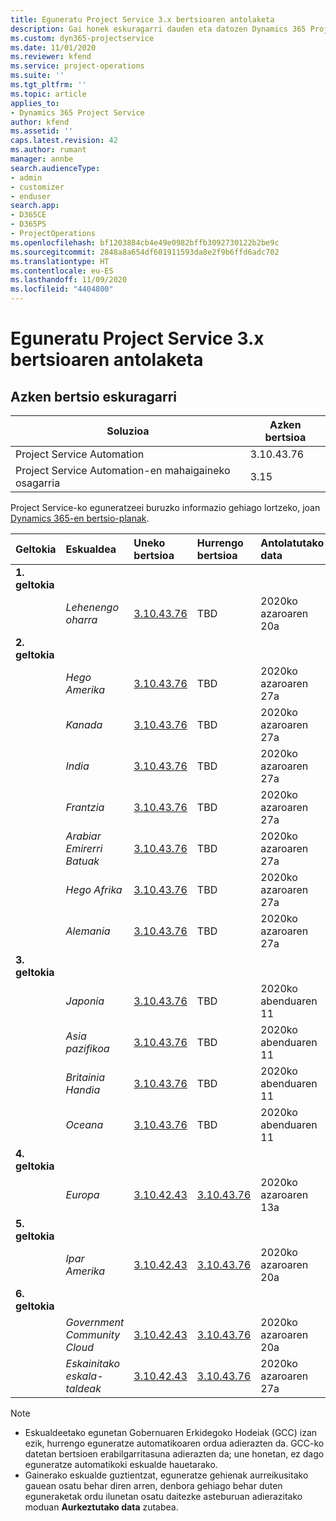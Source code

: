 ```yaml
---
title: Eguneratu Project Service 3.x bertsioaren antolaketa
description: Gai honek eskuragarri dauden eta datozen Dynamics 365 Project Service Automation-en bertsioei buruzko informazioa eskaintzen du.
ms.custom: dyn365-projectservice
ms.date: 11/01/2020
ms.reviewer: kfend
ms.service: project-operations
ms.suite: ''
ms.tgt_pltfrm: ''
ms.topic: article
applies_to:
- Dynamics 365 Project Service
author: kfend
ms.assetid: ''
caps.latest.revision: 42
ms.author: rumant
manager: annbe
search.audienceType:
- admin
- customizer
- enduser
search.app:
- D365CE
- D365PS
- ProjectOperations
ms.openlocfilehash: bf1203884cb4e49e0982bffb3092730122b2be9c
ms.sourcegitcommit: 2848a8a654df601911593da8e2f9b6ffd6adc702
ms.translationtype: HT
ms.contentlocale: eu-ES
ms.lasthandoff: 11/09/2020
ms.locfileid: "4404800"
---
```

# <a name="update-release-schedule-for-project-service-3x"></a>Eguneratu Project Service 3.x bertsioaren antolaketa

## <a name="latest-version-availability"></a>Azken bertsio eskuragarri

| Soluzioa  | Azken bertsioa |
|-------|----|
| Project Service Automation    | 3.10.43.76 |
| Project Service Automation-en mahaigaineko osagarria                | 3.15          |

Project Service-ko eguneratzeei buruzko informazio gehiago lortzeko, joan [Dynamics 365-en bertsio-planak](https://docs.microsoft.com/dynamics365/release-plans/). 

| Geltokia  | Eskualdea | Uneko bertsioa | Hurrengo bertsioa |  Antolatutako data
| :---   | :---   | :---   | :---   |:---   |         
|<strong>1. geltokia</strong> | |  |  | |
| | <i>Lehenengo oharra</i> | [3.10.43.76](whats-new-ur-25.md) | TBD | 2020ko azaroaren 20a
|<strong>2. geltokia</strong> | |  |  | |
| | <i>Hego Amerika</i> | [3.10.43.76](whats-new-ur-25.md) | TBD | 2020ko azaroaren 27a
| | <i>Kanada</i> | [3.10.43.76](whats-new-ur-25.md) | TBD | 2020ko azaroaren 27a 
| | <i>India</i> | [3.10.43.76](whats-new-ur-25.md) | TBD | 2020ko azaroaren 27a
| | <i>Frantzia</i> | [3.10.43.76](whats-new-ur-25.md) | TBD | 2020ko azaroaren 27a
| | <i>Arabiar Emirerri Batuak</i> | [3.10.43.76](whats-new-ur-25.md) | TBD | 2020ko azaroaren 27a
| | <i>Hego Afrika</i> | [3.10.43.76](whats-new-ur-25.md) | TBD | 2020ko azaroaren 27a
| | <i>Alemania</i> | [3.10.43.76](whats-new-ur-25.md) | TBD | 2020ko azaroaren 27a
|<strong>3. geltokia</strong> | |  |  | |
| | <i>Japonia</i> | [3.10.43.76](whats-new-ur-25.md) | TBD | 2020ko abenduaren 11
| | <i>Asia pazifikoa</i> | [3.10.43.76](whats-new-ur-25.md) | TBD | 2020ko abenduaren 11
| | <i>Britainia Handia</i> | [3.10.43.76](whats-new-ur-25.md) | TBD | 2020ko abenduaren 11
| | <i>Oceana</i> | [3.10.43.76](whats-new-ur-25.md) | TBD | 2020ko abenduaren 11
|<strong>4. geltokia</strong> | |  |  | |
| | <i>Europa</i> |[3.10.42.43](whats-new-ur-24.md) | [3.10.43.76](whats-new-ur-25.md) | 2020ko azaroaren 13a
|<strong>5. geltokia</strong> | |  |  | |
| | <i>Ipar Amerika</i> |[3.10.42.43](whats-new-ur-24.md) | [3.10.43.76](whats-new-ur-25.md) | 2020ko azaroaren 20a
|<strong>6. geltokia</strong> | |  |  | |
| | <i>Government Community Cloud</i> |[3.10.42.43](whats-new-ur-24.md) | [3.10.43.76](whats-new-ur-25.md) | 2020ko azaroaren 20a
| | <i>Eskainitako eskala-taldeak</i> |[3.10.42.43](whats-new-ur-24.md) | [3.10.43.76](whats-new-ur-25.md) | 2020ko azaroaren 27a

>[!Note]
> - Eskualdeetako egunetan Gobernuaren Erkidegoko Hodeiak (GCC) izan ezik, hurrengo eguneratze automatikoaren ordua adierazten da. GCC-ko datetan bertsioen erabilgarritasuna adierazten da; une honetan, ez dago eguneratze automatikoki eskualde hauetarako.
> - Gainerako eskualde guztientzat, eguneratze gehienak aurreikusitako gauean osatu behar diren arren, denbora gehiago behar duten eguneraketak ordu ilunetan osatu daitezke asteburuan adierazitako moduan **Aurkeztutako data** zutabea.
